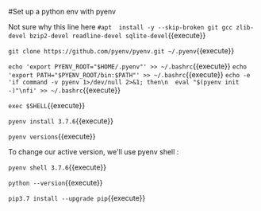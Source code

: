 #Set up a python env with pyenv


Not sure why this line here
`#apt  install -y --skip-broken git gcc zlib-devel bzip2-devel readline-devel sqlite-devel`{{execute}}

`git clone https://github.com/pyenv/pyenv.git ~/.pyenv`{{execute}}

`echo 'export PYENV_ROOT="$HOME/.pyenv"' >> ~/.bashrc`{{execute}}
`echo 'export PATH="$PYENV_ROOT/bin:$PATH"' >> ~/.bashrc`{{execute}}
`echo -e 'if command -v pyenv 1>/dev/null 2>&1; then\n  eval "$(pyenv init -)"\nfi' >> ~/.bashrc`{{execute}}

`exec $SHELL`{{execute}}

`pyenv install 3.7.6`{{execute}}

`pyenv versions`{{execute}}

To change our active version, we'll use pyenv shell <VERSION>:

`pyenv shell 3.7.6`{{execute}}

`python --version`{{execute}}

`pip3.7 install --upgrade pip`{{execute}}